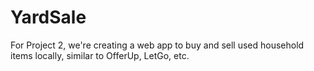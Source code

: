 # YardSale

For Project 2, we're creating a web app to buy and sell used household items locally, similar to OfferUp, LetGo, etc. 

